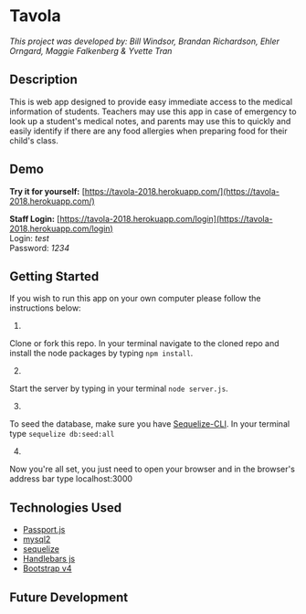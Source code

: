 # Tavola

_This project was developed by: Bill Windsor, Brandan Richardson, Ehler Orngard, Maggie Falkenberg & Yvette Tran_

## Description ##

This is web app designed to provide easy immediate access to the medical information of students. Teachers may use this app in case of emergency to look up a student's medical notes, and parents may use this to quickly and easily identify if there are any food allergies when preparing food for their child's class.

## Demo ##

__Try it for yourself:__ [https://tavola-2018.herokuapp.com/](https://tavola-2018.herokuapp.com/)

__Staff Login:__ [https://tavola-2018.herokuapp.com/login](https://tavola-2018.herokuapp.com/login)  
Login: _test_  
Password: _1234_

## Getting Started ##

If you wish to run this app on your own computer please follow the instructions below:

1.
Clone or fork this repo. In your terminal navigate to the cloned repo and install the node packages by typing `npm install`.

2.
Start the server by typing in your terminal `node server.js`.

3.
To seed the database, make sure you have [Sequelize-CLI](https://www.npmjs.com/package/sequelize-cli). In your terminal type `sequelize db:seed:all`

4.
Now you're all set, you just need to open your browser and in the browser's address bar type localhost:3000

## Technologies Used ##

* [Passport.js](http://www.passportjs.org/)
* [mysql2](https://www.npmjs.com/package/mysql2)
* [sequelize](https://www.npmjs.com/package/sequelize)
* [Handlebars js](https://handlebarsjs.com/)
* [Bootstrap v4](https://getbootstrap.com/docs/4.0/getting-started/introduction/)

## Future Development ##
